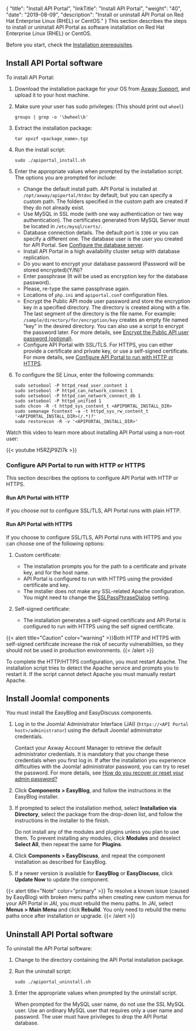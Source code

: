 {
"title": "Install API Portal",
  "linkTitle": "Install API Portal",
  "weight": "40",
  "date": "2019-08-09",
  "description": "Install or uninstall API Portal on Red Hat Enterprise Linux (RHEL) or CentOS."
}
This section describes the steps to install or uninstall API Portal as software installation on Red Hat Enterprise Linux (RHEL) or CentOS.

Before you start, check the [Installation prerequisites](/docs/apim_installation/apiportal_install/install_software_prereqs/).

## Install API Portal software

To install API Portal:

1. Download the installation package for your OS from [Axway Support](https://support.axway.com/), and upload it to your host machine.
2. Make sure your user has sudo privileges: (This should print out `wheel`)

   ```
   groups | grep -o '\bwheel\b'
   ```
3. Extract the installation package:

   ```
   tar xpvzf <package_name>.tgz
   ```
4. Run the install script:

   ```
   sudo ./apiportal_install.sh
   ```
5. Enter the appropriate values when prompted by the installation script. The options you are prompted for include:

   * Change the default install path. API Portal is installed at `/opt/axway/apiportal/htdoc` by default, but you can specify a custom path. The folders specified in the custom path are created if they do not already exist.
   * Use MySQL in SSL mode (with one way authentication or two way authentication). The certificates generated from MySQL Server must be located in `/etc/mysql/certs/`.
   * Database connection details. The default port is `3306` or you can specify a different one. The database user is the user you created for API Portal. See [Configure the database server](/docs/apim_installation/apiportal_install/install_software_configure_database/).
   * Install API Portal in a high availability cluster setup with database replication.
   * Do you want to encrypt your database password (Password will be stored encrypted)(Y/N)?
   * Enter passphrase (It will be used as encryption key for the database password).
   * Please, re-type the same passphrase again.
   * Locations of `php.ini` and `apiportal.conf` configuration files.
   * Encrypt the Public API mode user password and store the encryption key in a specified directory. The directory is created along with a file. The last segment of the directory is the file name. For example: `/sample/directory/for/encryption/key` creates an empty file named "key" in the desired directory. You can also use a script to encrypt the password later. For more details, see [Encrypt the Public API user password (optional)](/docs/apim_installation/apiportal_install/upgrade_automatic/#encrypt-the-public-api-mode-user-password-optional).
   * Configure API Portal with SSL/TLS. For HTTPS, you can either provide a certificate and private key, or use a self-signed certificate. For more details, see [Configure API Portal to run with HTTP or HTTPS](#configure-api-portal-to-run-with-http-or-https).
6. To configure the SE Linux, enter the following commands:

   ```
   sudo setsebool -P httpd_read_user_content 1
   sudo setsebool -P httpd_can_network_connect 1
   sudo setsebool -P httpd_can_network_connect_db 1
   sudo setsebool -P httpd_unified 1
   sudo chcon -R -t httpd_sys_content_t <APIPORTAL_INSTALL_DIR>
   sudo semanage fcontext -a -t httpd_sys_rw_content_t '<APIPORTAL_INSTALL_DIR>(/.*)?'
   sudo restorecon -R -v '<APIPORTAL_INSTALL_DIR>'
   ```

Watch this video to learn more about installing API Portal using a non-root user:

{{< youtube H5RZjP9Zl7k >}}

### Configure API Portal to run with HTTP or HTTPS

This section describes the options to configure API Portal with HTTP or HTTPS.

#### Run API Portal with HTTP

If you choose not to configure SSL/TLS, API Portal runs with plain HTTP.

#### Run API Portal with HTTPS

If you choose to configure SSL/TLS, API Portal runs with HTTPS and you can choose one of the following options:

1. Custom certificate:

   * The installation prompts you for the path to a certificate and private key, and for the host name.
   * API Portal is configured to run with HTTPS using the provided certificate and key.
   * The installer does not make any SSL-related Apache configuration. You might need to change the [SSLPassPhraseDialog](https://httpd.apache.org/docs/current/mod/mod_ssl.html#sslpassphrasedialog) setting.
2. Self-signed certificate:

   * The installation generates a self-signed certificate and API Portal is configured to run with HTTPS using the self signed certificate.

{{< alert title="Caution" color="warning" >}}Both HTTP and HTTPS with self-signed certificate increase the risk of security vulnerabilities, so they should not be used in production environments.  {{< /alert >}}

To complete the HTTP/HTTPS configuration, you must restart Apache. The installation script tries to detect the Apache service and prompts you to restart it. If the script cannot detect Apache you must manually restart Apache.

## Install Joomla! components

You must install the EasyBlog and EasyDiscuss components.

1. Log in to the Joomla! Administrator Interface (JAI) (`https://<API Portal host>/administrator`) using the default Joomla! administrator credentials.

   Contact your Axway Account Manager to retrieve the default administrator credentials. It is mandatory that you change these credentials when you first log in. If after the installation you experience difficulties with the Joomla! administrator password, you can try to reset the password. For more details, see [How do you recover or reset your admin password?](https://docs.joomla.org/How_do_you_recover_or_reset_your_admin_password%3F)
2. Click **Components > EasyBlog**, and follow the instructions in the EasyBlog installer.
3. If prompted to select the installation method, select **Installation via Directory**, select the package from the drop-down list, and follow the instructions in the installer to the finish.

   Do not install any of the modules and plugins unless you plan to use them. To prevent installing any modules, click **Modules** and deselect **Select All**, then repeat the same for **Plugins**.
4. Click **Components > EasyDiscuss**, and repeat the component installation as described for EasyBlog.
5. If a newer version is available for **EasyBlog** or **EasyDiscuss**, click **Update Now** to update the component.

{{< alert title="Note" color="primary" >}} To resolve a known issue (caused by EasyBlog) with broken menu paths when creating new custom menus for your API Portal in JAI, you must rebuild the menu paths. In JAI, select **Menus > Main Menu** and click **Rebuild**. You only need to rebuild the menu paths once after installation or upgrade. {{< /alert >}}

## Uninstall API Portal software

To uninstall the API Portal software:

1. Change to the directory containing the API Portal installation package.
2. Run the uninstall script:

   ```
   sudo ./apiportal_uninstall.sh
   ```
3. Enter the appropriate values when prompted by the uninstall script.

   When prompted for the MySQL user name, do not use the SSL MySQL user. Use an ordinary MySQL user that requires only a user name and password. The user must have privileges to drop the API Portal database.
